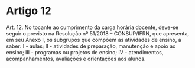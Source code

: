 # Artigo 12

Art. 12. No tocante ao cumprimento da carga horária docente, deve-se seguir o previsto na Resolução nº 51/2018 –
CONSUP/IFRN, que apresenta, em seu Anexo I, os subgrupos que compõem as atividades de ensino, a saber:
I - aulas;
II - atividades de preparação, manutenção e apoio ao ensino;
III - programas ou projetos de ensino;
IV - atendimentos, acompanhamentos, avaliações e orientações aos alunos.
